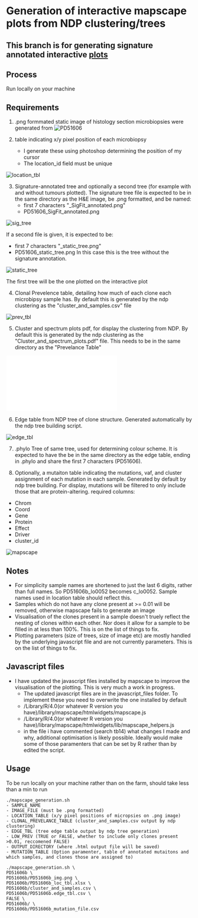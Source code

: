 # Generation of interactive mapscape plots from NDP clustering/trees

## This branch is for generating signature annotated interactive [plots](PD51606b/PD51606b_mapscape_241205.html)

## Process
Run locally on your machine

## Requirements
 1. .png formmated static image of histology section microbiopsies were generated from 
![PD51606](PD51606b/PD51606b_img.png "H&E Image")

2. table indicating x/y pixel position of each microbiopsy
    - I generate these using photoshop determining the position of my cursor
    - The location_id field must be unique

![location_tbl](example_images/location_table_img.png "Location_Table") 

3. Signature-annotated tree and optionally a second tree (for example with and without tumours plotted). The signature tree file is expected to be in the same directory as the H&E image, be .png formatted, and be named:
    - first 7 characters "_SigFit_annotated.png"
    - PD51606_SigFit_annotated.png

![sig_tree](PD51606b/PD51606_SigFit_annotated.png "Signature Tree")

If a second file is given, it is expected to be:
- first 7 characters "_static_tree.png"
- PD51606_static_tree.png
In this case this is the tree without the signature annotation.

![static_tree](PD51606b/PD51606_static_tree.png "Static Tree")

The first tree will be the one plotted on the interactive plot

4.  Clonal Prevelence table, detailing how much of each clone each microbipsy sample has. By default this is generated by the ndp clustering as the "cluster_and_samples.csv" file

![prev_tbl](example_images/clonal_prev.png "Prevelence_Table") 

5.  Cluster and spectrum plots pdf, for display the clustering from NDP. By default this is generated by the ndp clustering as the "Cluster_and_spectrum_plots.pdf" file. This needs to be in the same directory as the "Prevelance Table"

![clust_spec](PD51606b/Cluster_and_spectrum_plots.pdf "Cluster and Spectrum")

6. Edge table from NDP tree of clone structure. Generated automatically by the ndp tree building script.

![edge_tbl](example_images/edge_tbl.png "Edge_Table") 

7. .phylo Tree of same tree, used for determining colour scheme. It is expected to have the be in the same directory as the edge table, ending in .phylo and share the first 7 characters (PD51606). 

8. Optionally, a mutaiton table indicating the mutations, vaf, and cluster assignment of each mutation in each sample. Generated by default by ndp tree building. For display, mutations will be filtered to only include those that are protein-altering. 
required columns:
- Chrom
- Coord
- Gene
- Protein
- Effect 
- Driver
- cluster_id

![mapscape](example_images/mapscape.png "Mapscape") 

## Notes
- For simplicity sample names are shortened to just the last 6 digits, rather than full names. So PD51606b_lo0052 becomes c_lo0052. Sample names used in location table should reflect this.
- Samples which do not have any clone present at >= 0.01 will be removed, otherwise mapscape fails to generate an image
- Visualisation of the clones present in a sample doesn't truely reflect the nesting of clones within each other. Nor does it allow for a sample to be filled in at less than 100%. This is on the list of things to fix.
- Plotting parameters (size of trees, size of image etc) are mostly handled by the underlying javascript file and are not currently parameters. This is on the list of things to fix. 

## Javascript files
- I have updated the javascript files installed by mapscape to improve the visualisation of the plotting. This is very much a work in progress. 
    - The updated javascript files are in the javascript_files folder. To implement these you need to overwrite the one installed by default
    - /Library/R/4.0(or whatever R version you have)/library/mapscape/htmlwidgets/mapscape.js
    - /Library/R/4.0(or whatever R version you have)/library/mapscape/htmlwidgets/lib/mapscape_helpers.js
    - in the file i have commented (search tb14) what changes I made and why, additional optimisation is likely possible. Ideally would make some of those paramenters that can be set by R rather than by edited the script.

## Usage
To be run locally on your machine rather than on the farm, should take less than a min to run

```
./mapscape_generation.sh
- SAMPLE_NAME
- IMAGE_FILE (must be .png formatted)
- LOCATION_TABLE (x/y pixel positions of micropsies on .png image)
- CLONAL_PREVELANCE_TABLE (cluster_and_samples.csv output by ndp clustering)
- EDGE_TBL (tree edge table output by ndp tree generation)
- LOW_PREV (TRUE or FALSE, whether to include only clones present >0.01, reccomened FALSE)
- OUTPUT_DIRECTORY (where .html output file will be saved)
- MUTATION_TABLE (Option paramenter, table of annotated mutaitons and which samples, and clones those are assigned to)
```
```
./mapscape_generation.sh \
PD51606b \
PD51606b/PD51606b_img.png \
PD51606b/PD51606b_loc_tbl.xlsx \
PD51606b/cluster_and_samples.csv \
PD51606b/PD51606b.edge_tbl.csv \
FALSE \
PD51606b/ \
PD51606b/PD51606b_mutation_file.csv
```